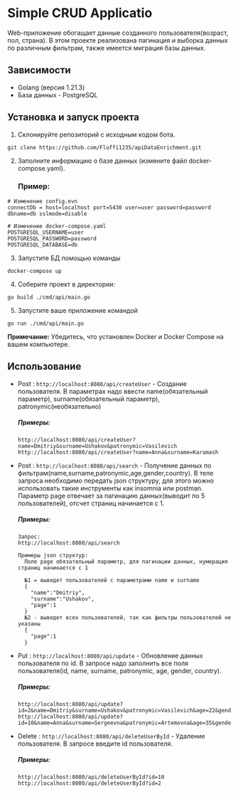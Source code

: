 # Simple CRUD Applicatio
Web-приложение обогащает данные созданного пользователя(возраст, пол, страна). В этом проекте реализована пагинация и выборка данных по различным фильтрам, также имеется миграция базы данных. 

## Зависимости
- Golang (версия 1.21.3)
- База данных - PostgreSQL

## Установка и запуск проекта
  1) Склонируйте репозиторий с исходным кодом бота.
  ```
  git clone https://github.com/Fluffi1235/apiDataEnrichment.git
  ```
  2) Заполните информацию о базе данных (измените файл docker-compose.yaml).
     ### Пример:
  ```
  # Изменение config.evn
  connectDb = host=localhost port=5430 user=user password=password dbname=db sslmode=disable

  # Изменение docker-compose.yaml
  POSTGRESQL_USERNAME=user
  POSTGRESQL_PASSWORD=password
  POSTGRESQL_DATABASE=db
  ```
  3) Запустите БД помощью команды
  ```
  docker-compose up
  ```
  4) Соберите проект в директории:
  ```
  go build ./cmd/api/main.go
  ```
  5) Запустите ваше приложение командой
  ```
  go run ./cmd/api/main.go 
  ```
  **Примечание:** Убедитесь, что установлен Docker и Docker Compose на вашем компьютере.
## Использование
  - Post : `http://localhost:8080/api/createUser` - Создание пользователя. В параметрах надо ввести name(обязательный параметр), surname(обязательный параметр), patronymic(необязательно)
    ##### Примеры: 
    ```
    http://localhost:8080/api/createUser?name=Dmitriy&surname=Ushakov&patronymic=Vasilevich
    http://localhost:8080/api/createUser?name=Anna&surname=Karamash
    ```
  - Post : `http://localhost:8080/api/search` - Получение данных по фильтрам(name,surname,patronymic,age,gender,country). В теле запроса необходимо передать json структуру, для этого можно использовать такие инструменты как insomnia или postman. Параметр page отвечает за пагинацию данных(выводит по 5 пользователей), отсчет страниц начинается с 1.
    ##### Примеры: 
    ```
    Запрос: 
    http://localhost:8080/api/search
  
    Примеры json структур:
      Поле page обязательный параметр, для пагинации данных, нумерация страниц начинается с 1
  
      №1 = выведет пользователей с параметрами name и surname 
      {
        "name":"Dmitriy",
        "surname":"Ushakov",
        "page":1
      }
      №2 - выведет всех пользователей, так как фильтры пользователей не указаны
      {
        "page":1
      }
     ```
  - Put : `http://localhost:8080/api/update` - Обновление данных пользователя по id. В запросе надо заполнить все поля пользователя(id, name, surname, patronymic, age, gender, country).
    ##### Примеры: 
    ``` 
    http://localhost:8080/api/update?id=2&name=Dmitriy&surname=Ushakov&patronymic=Vasilevich&age=22&gender=male&countru=AA
    http://localhost:8080/api/update?id=10&name=Anna&surname=Sergeevna&patronymic=Artemovna&age=35&gender=female&countru=RU
    ```
  - Delete : `http://localhost:8080/api/deleteUserById` - Удаление пользователя. В запросе введите id пользователя. 
    ##### Примеры: 
    ``` 
    http://localhost:8080/api/deleteUserById?id=10
    http://localhost:8080/api/deleteUserById?id=2
    ```
